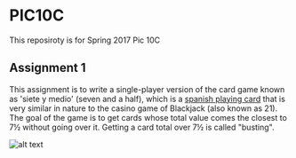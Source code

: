 # PIC10C
This reposiroty is for Spring 2017 Pic 10C

## Assignment 1
This assignment is to write a single-player version of the card game known as 'siete y medio' (seven and a half), which is a [spanish playing card](https://en.wikipedia.org/wiki/Spanish_playing_cards) that is very similar in nature to the casino game of Blackjack (also known as 21). The goal of the game is to get cards whose total value comes the closest to 7&frac12;	without going over it. Getting a card total over 7&frac12; is called "busting".

![alt text](https://github.com/qing-dai/PIC10C/blob/master/Assignment_1/Assignment_1/naipes.png)

